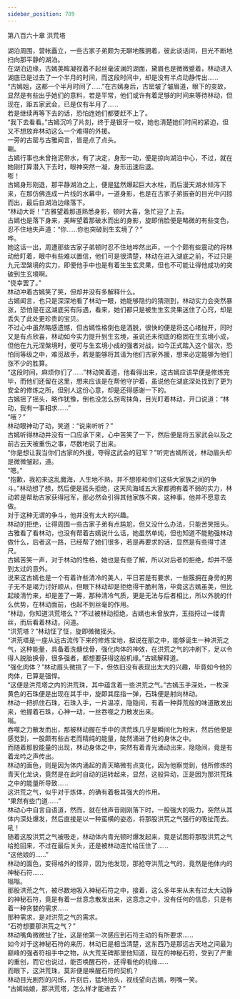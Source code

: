 ```yaml
---
sidebar_position: 789
---
```

 第八百六十章 洪荒塔


湖泊周围，营帐矗立，一些古家子弟颇为无聊地簇拥着，彼此谈话间，目光不断地扫向那平静的湖泊。  
在湖泊边缘，古嫣美眸凝视着不起丝毫波澜的湖面，黛眉也是微微蹙着，林动进入湖底已是过去了一个半月的时间，而这段时间中，却是没有半点动静传出……  
“古嫣姐，这都一个半月时间了……”在古嫣身后，古罂皱了皱眉道，眼下的变故，显然是有些出乎她们的意料，若是平常，他们或许有着足够的时间来等待林动，但现在，距五家武会，已是仅有半月了……  
若是继续再等下去的话，恐怕连她们都要赶不上了。  
“我下去看看。”古嫣沉吟了片刻，终于是银牙一咬，她也清楚她们时间的紧迫，但又不想放弃林动这么一个难得的外援。  
一旁的古罂与古雅闻言，皆是点了点头。  
唰。  
古嫣行事也未曾拖泥带水，有了决定，身形一动，便是掠向湖泊中心，不过，就在她刚打算潜入下去时，眼神突然一凝，身形迅速后退。  
嘭！  
古嫣身形刚退，那平静湖泊之上，便是猛然爆起巨大水柱，而后漫天湖水倾泻下来，在那仿佛连成一片线的水幕中，一道身影，也是在古家子弟振奋的目光中闪掠而出，最后自湖泊边缘落下。  
“林动大哥！”古雅望着那道熟悉身影，顿时大喜，急忙迎了上去。  
古嫣也是落下身来，美眸望着那破水而出的身影，旋即俏脸便是略微的有些变色，忍不住地失声道：“你……你也突破到生玄境了？”  
哗。  
她这话一出，周遭那些古家子弟顿时忍不住地哗然出声，一个个颇有些震动的将林动给盯着，眼中有些难以置信，他们可是很清楚，林动在进入湖底之前，不过只是九元涅槃境的实力，即便他手中也是有着生生玄灵果，但也不可能让得他成功的突破到生玄境啊。  
“侥幸罢了。”  
林动冲着古嫣笑了笑，但却并没有多解释什么。  
古嫣闻言，也只是深深地看了林动一眼，她能够隐约的猜测到，林动实力会突然暴涨，恐怕是在这湖底另有际遇，看来，她们都只是被生生玄灵果迷住了心窍，却是丢失了此处更珍贵的宝贝。  
不过心中虽然略感遗憾，但古嫣性格倒也是洒脱，很快的便是将这心绪抛开，同时又是有点欣喜，林动如今实力提升到生玄境，虽说还未彻底的稳固在生玄境小成，但他在九元涅槃境时，便可与生玄境小成的强者对战，如今正式踏入这个层次，恐怕同等级之中，难觅敌手，若是能够将其请为他们古家外援，想来必定能够为他们涨不少的胜算。  
“这段时间，麻烦你们了……”林动笑着道，他看得出来，这古嫣应该早便是修炼完毕，而他们还留在这里，想来应该是在帮他守护着，虽说他在湖底深处找到了更为安全的修炼之所，但别人这份心意，却是还得感谢一下的。  
古嫣摇了摇头，略作犹豫，倒也没怎么拐弯抹角，目光盯着林动，开口说道：“林动，我有一事相求……”  
“哦？”  
林动眼神动了动，笑道：“说来听听？”  
古嫣听得林动并没有一口应承下来，心中苦笑了一下，然后便是将五家武会以及之前古云天被重伤之事，尽数地说了出来。  
“你是想让我当你们古家的外援，夺得这武会的冠军？”听完古嫣所说，林动眉头却是微微皱起，道。  
“嗯。”  
“抱歉，我初来这乱魔海，人生地不熟，并不想掺和你们这些大家族之间的争斗。”林动想了想，然后便是摇头拒绝，这天风海域五大家都拥有着不弱的实力，林动若是帮助古家获得冠军，那必然会引得其他家族不爽，这种事，他并不愿意去做。  
对于这种无谓的争斗，他并没有太大的兴趣。  
林动的拒绝，让得周围一些古家子弟有点尴尬，但又没什么办法，只能苦笑摇头。  
古雅看了看林动，也没有帮着古嫣说什么话，她虽然单纯，但也知道不能勉强林动做什么，后者这一路，已经帮了她们很多，若是再要求的话，显然是有些得寸进尺。  
古嫣苦笑一声，对于林动的性格，她也是有些了解，所以对后者的拒绝，却并不感到太过的意外。  
说来这古嫣也是一个有着许些清冷的美人，平日若是有要求，一些簇拥在身旁的男子无不是竭力讨好顺从，但眼下林动却是拒绝得干脆利落，毕竟这古嫣虽美，但比起绫清竹来，却是差了一筹，那种清冷气质，更是无法与后者相比，所以外貌的什么优势，在林动面前，也起不到丝毫的作用。  
“林动，你知道洪荒塔么？”不过被林动拒绝，古嫣也未曾放弃，玉指捋过一缕青丝，而后看着林动，问道。  
“洪荒塔？”林动怔了怔，旋即微微摇头。  
“洪荒塔是一座从远古流传下来的修炼宝地，据说在那之中，能够诞生一种洪荒之气，这种能量，具备着洗髓伐骨，强化肉体的神效，在洪荒之气的冲刷下，足以令得人脱胎换骨，很多强者，都想要获得这般机缘。”古嫣解释道。  
“强化肉体？”林动眉头微挑了一下，但依旧没有表现出太大的兴趣，毕竟如今他的肉体，已算是强悍。  
“这便是洪荒塔之内的洪荒珠，其中蕴含着一些洪荒之气。”古嫣玉手深处，一枚深黄色的石珠便是出现在其手中，旋即其屈指一弹，石珠便是射向林动。  
林动一把抓住石珠，石珠入手，一片温凉，隐隐间，有着一种莽荒般的味道散发出来，他握着石珠，心神一动，一丝吞噬之力散发出来。  
嗡。  
吞噬之力散发而出，那被林动握在手中的洪荒珠几乎是瞬间化为粉末，然后他便是感觉到，一股颇有些古老而精纯的能量，陡然涌进了他的身体之中。  
而随着那股能量的出现，林动身体之中，突然有着青光涌动出来，隐隐间，竟是有着龙吟之声传出。  
林动的面色，则是因为体内涌起的青天略微有点变化，因为他察觉到，他所修炼的青天化龙诀，竟然是在此时自动的运转起来，显然，这般异动，正是因为那洪荒珠之中的能量所导致……  
这洪荒之气，似乎对于炼体，的确有着极其强大的作用。  
“果然有些门道……”  
林动心中自言自语道，然而，就在他声音刚刚落下时，一股强大的吸力，突然从其体内深处爆发，然后直接是以一种蛮横的姿态，将那股洪荒之气强行的吸扯而去。  
吼！  
随着这股洪荒之气被吸走，林动体内青光顿时爆发起来，竟是试图将那股洪荒之气给抢回来，不过在最后关头，还是被林动连忙给压住了……  
“这他娘的……”  
林动的面色，变得格外的怪异，因为他发现，那抢夺洪荒之气的，竟然是他体内的神秘石符……  
嗡嗡。  
那股洪荒之气，被尽数地吸入神秘石符之中，接着，这么多年来从未有过太大动静的神秘石符，竟是有着一丝意念散发出来，这意念之中，没有任何的信息，只是有着一种贪婪的需求……  
那种需求，是对洪荒之气的需求。  
“石符想要那洪荒之气？”  
林动嘴角微微扯了扯，这是他第一次感应到石符主动的有所要求……  
如今对于这神秘石符的来历，林动已是相当清楚，这东西乃是那远古天地之间最为巅峰的强者符祖手中之物，从大荒芜碑那里他知道，现在的神秘石符，受到了严重的重创，而它也说过，能否唤醒石符，还得看他的机缘……  
而眼下，这洪荒珠，莫非便是唤醒石符的契机？  
林动目光剧烈的闪烁，片刻后，猛地抬头，视线望向古嫣，咧嘴一笑。  
“古嫣姑娘，那洪荒塔，怎么样才能进去？”  
  
  

